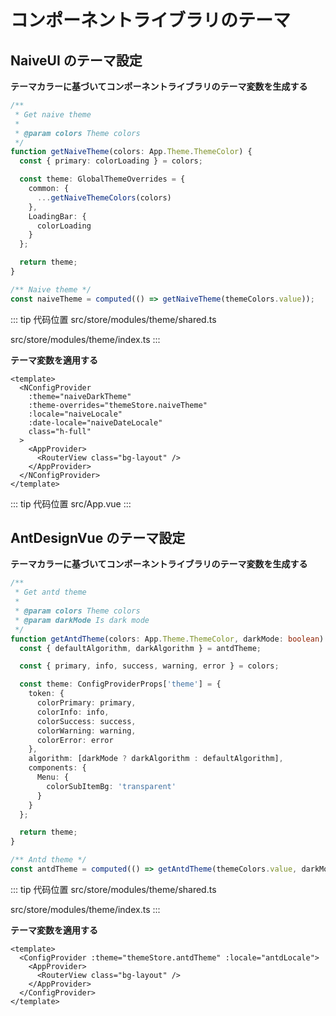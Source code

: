 # コンポーネントライブラリのテーマ

## NaiveUI のテーマ設定

**テーマカラーに基づいてコンポーネントライブラリのテーマ変数を生成する**

```ts
/**
 * Get naive theme
 *
 * @param colors Theme colors
 */
function getNaiveTheme(colors: App.Theme.ThemeColor) {
  const { primary: colorLoading } = colors;

  const theme: GlobalThemeOverrides = {
    common: {
      ...getNaiveThemeColors(colors)
    },
    LoadingBar: {
      colorLoading
    }
  };

  return theme;
}

/** Naive theme */
const naiveTheme = computed(() => getNaiveTheme(themeColors.value));
```

::: tip 代码位置
src/store/modules/theme/shared.ts

src/store/modules/theme/index.ts
:::

**テーマ変数を適用する**

```vue
<template>
  <NConfigProvider
    :theme="naiveDarkTheme"
    :theme-overrides="themeStore.naiveTheme"
    :locale="naiveLocale"
    :date-locale="naiveDateLocale"
    class="h-full"
  >
    <AppProvider>
      <RouterView class="bg-layout" />
    </AppProvider>
  </NConfigProvider>
</template>
```

::: tip 代码位置
src/App.vue
:::

## AntDesignVue のテーマ設定

**テーマカラーに基づいてコンポーネントライブラリのテーマ変数を生成する**

```ts
/**
 * Get antd theme
 *
 * @param colors Theme colors
 * @param darkMode Is dark mode
 */
function getAntdTheme(colors: App.Theme.ThemeColor, darkMode: boolean) {
  const { defaultAlgorithm, darkAlgorithm } = antdTheme;

  const { primary, info, success, warning, error } = colors;

  const theme: ConfigProviderProps['theme'] = {
    token: {
      colorPrimary: primary,
      colorInfo: info,
      colorSuccess: success,
      colorWarning: warning,
      colorError: error
    },
    algorithm: [darkMode ? darkAlgorithm : defaultAlgorithm],
    components: {
      Menu: {
        colorSubItemBg: 'transparent'
      }
    }
  };

  return theme;
}

/** Antd theme */
const antdTheme = computed(() => getAntdTheme(themeColors.value, darkMode.value));
```

::: tip 代码位置
src/store/modules/theme/shared.ts

src/store/modules/theme/index.ts
:::

**テーマ変数を適用する**

```vue
<template>
  <ConfigProvider :theme="themeStore.antdTheme" :locale="antdLocale">
    <AppProvider>
      <RouterView class="bg-layout" />
    </AppProvider>
  </ConfigProvider>
</template>
```
